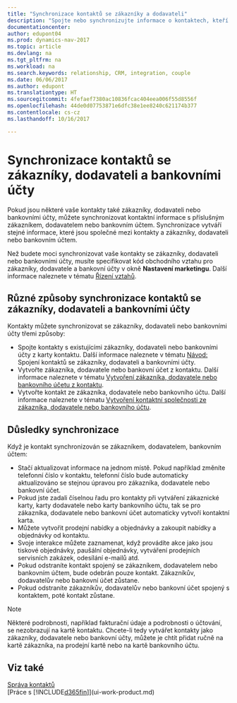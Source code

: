 ```yaml
---
title: "Synchronizace kontaktů se zákazníky a dodavateli"
description: "Spojte nebo synchronizujte informace o kontaktech, kteří jsou také zákazníci, dodavatelé nebo bankovními účty. Informace aktualizujte na jednom místě. "
documentationcenter: 
author: edupont04
ms.prod: dynamics-nav-2017
ms.topic: article
ms.devlang: na
ms.tgt_pltfrm: na
ms.workload: na
ms.search.keywords: relationship, CRM, integration, couple
ms.date: 06/06/2017
ms.author: edupont
ms.translationtype: HT
ms.sourcegitcommit: 4fefaef7380ac10836fcac404eea006f55d8556f
ms.openlocfilehash: 44de0d07753871e6dfc38e1ee8240c621174b377
ms.contentlocale: cs-cz
ms.lasthandoff: 10/16/2017

---
```

# <a name="synchronizing-contacts-with-customers-vendors-and-bank-accounts"></a>Synchronizace kontaktů se zákazníky, dodavateli a bankovními účty
Pokud jsou některé vaše kontakty také zákazníky, dodavateli nebo bankovními účty, můžete synchronizovat kontaktní informace s příslušným zákazníkem, dodavatelem nebo bankovním účtem. Synchronizace vytváří stejné informace, které jsou společné mezi kontakty a zákazníky, dodavateli nebo bankovním účtem.  

Než budete moci synchronizovat vaše kontakty se zákazníky, dodavateli nebo bankovními účty, musíte specifikovat kód obchodního vztahu pro zákazníky, dodavatele a bankovní účty v okně **Nastavení marketingu**. Další informace naleznete v tématu [Řízení vztahů](marketing-setup-marketing.md).

## <a name="different-ways-to-synchronize-contacts-with-customers-vendors-and-bank-accounts"></a>Různé způsoby synchronizace kontaktů se zákazníky, dodavateli a bankovními účty
Kontakty můžete synchronizovat se zákazníky, dodavateli nebo bankovními účty třemi způsoby:

* Spojte kontakty s existujícími zákazníky, dodavateli nebo bankovními účty z karty kontaktu. Další informace naleznete v tématu [Návod: ](marketing-how-link-contact.md)Spojení kontaktů se zákazníky, dodavateli a bankovními účty.
* Vytvořte zákazníka, dodavatele nebo bankovní účet z kontaktu. Další informace naleznete v tématu [Vytvoření zákazníka, dodavatele nebo bankovního účetu z kontaktu](marketing-how-create-contacts-new-customers-vendors-bank-accounts.md).
* Vytvořte kontakt ze zákazníka, dodavatele nebo bankovního účtu. Další informace naleznete v tématu [Vytvoření kontaktní společnosti ze zákazníka, dodavatele nebo bankovního účtu](marketing-how-create-contact-companies.md).

## <a name="consequences-of-synchronization"></a>Důsledky synchronizace
Když je kontakt synchronizován se zákazníkem, dodavatelem, bankovním účtem:

* Stačí aktualizovat informace na jednom místě. Pokud například změníte telefonní číslo v kontaktu, telefonní číslo bude automaticky aktualizováno se stejnou úpravou pro zákazníka, dodavatele nebo bankovní účet.
* Pokud jste zadali číselnou řadu pro kontakty při vytváření zákaznické karty, karty dodavatele nebo karty bankovního účtu, tak se pro zákazníka, dodavatele nebo bankovní účet automaticky vytvoří kontaktní karta.
* Můžete vytvořit prodejní nabídky a objednávky a zakoupit nabídky a objednávky od kontaktu.
* Svoje interakce můžete zaznamenat, když provádíte akce jako jsou tiskové objednávky, paušální objednávky, vytváření prodejních servisních zakázek, odesílání e-mailů atd.
* Pokud odstraníte kontakt spojený se zákazníkem, dodavatelem nebo bankovním účtem, bude odebrán pouze kontakt. Zákazníkův, dodavatelův nebo bankovní účet zůstane.
* Pokud odstraníte zákazníkův, dodavatelův nebo bankovní účet spojený s kontaktem, poté kontakt zůstane.

> [!NOTE]  
>   Některé podrobnosti, například fakturační údaje a podrobnosti o účtování, se nezobrazují na kartě kontaktu. Chcete-li tedy vytvářet kontakty jako zákazníky, dodavatele nebo bankovní účty, můžete je chtít přidat ručně na kartě zákazníka, na prodejní kartě nebo na kartě bankovního účtu.

## <a name="see-also"></a>Viz také
[Správa kontaktů](marketing-contacts.md)  
[Práce s [!INCLUDE[d365fin](includes/d365fin_md.md)]](ui-work-product.md)

